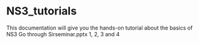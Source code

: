 # NS3_tutorials
This documentation will give you the hands-on tutorial about the basics of NS3
Go through Sirseminar.pptx 1, 2, 3 and 4
